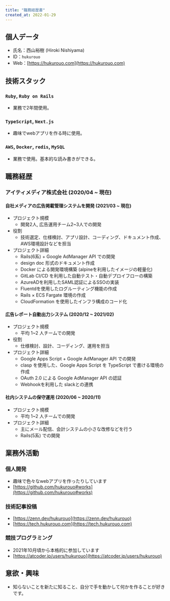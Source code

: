 ```yaml
---
title: "職務経歴書"
created_at: 2022-01-29
---
```


## 個人データ

- 氏名：西山裕樹 (Hiroki Nishiyama)
- ID：`hukurouo`
- Web：[https://hukurouo.com](https://hukurouo.com)

## 技術スタック

### `Ruby`, `Ruby on Rails`
- 業務で2年間使用。

### `TypeScript`, `Next.js`
- 趣味でwebアプリを作る時に使用。

### `AWS`, `Docker`, `redis`, `MySQL`
- 業務で使用。基本的な読み書きができる。

## 職務経歴

### アイティメディア株式会社 (2020/04 ~ 現在)

#### 自社メディアの広告掲載管理システムを開発 (2021/03 ~ 現在)

- プロジェクト規模
  - 開発2人, 広告運用チーム2~3人での開発
- 役割
  - 技術選定、仕様検討、アプリ設計、コーディング、ドキュメント作成、AWS環境設計などを担当
- プロジェクト詳細
  - Rails(6系) + Google AdManager API での開発
  - design doc 形式のドキュメント作成
  - Docker による開発環境構築 (alpineを利用したイメージの軽量化)
  - GitLab CI/CD を利用した自動テスト・自動デプロイフローの構築
  - AzureADを利用したSAML認証によるSSOの実装
  - Fluentdを使用したログルーティング機能の作成
  - Rails × ECS Fargate 環境の作成
  - CloudFormation を使用したインフラ構成のコード化

#### 広告レポート自動出力システム (2020/12 ~ 2021/02)
- プロジェクト規模
  - 平均 1~2 人チームでの開発
- 役割
  - 仕様検討、設計、コーディング、運用を担当
- プロジェクト詳細
  - Google Apps Script + Google AdManager API での開発
  - clasp を使用した、Google Apps Script を TypeScript で書ける環境の作成
  - OAuth 2.0 による Google AdManager API の認証
  - Webhookを利用した slackとの連携

#### 社内システムの保守運用 (2020/06 ~ 2020/11)
- プロジェクト規模
  - 平均 1~2 人チームでの開発
- プロジェクト詳細
  - 主にメール配信、会計システムの小さな改修などを行う
  - Rails(5系) での開発

## 業務外活動

### 個人開発
- 趣味で色々なwebアプリを作ったりしています
- [https://github.com/hukurouo#works](https://github.com/hukurouo#works)

### 技術記事投稿
- [https://zenn.dev/hukurouo](https://zenn.dev/hukurouo)
- [https://tech.hukurouo.com](https://tech.hukurouo.com)

### 競技プログラミング
- 2021年10月頃から本格的に参加しています
- [https://atcoder.jp/users/hukurouo](https://atcoder.jp/users/hukurouo)

## 意欲・興味
- 知らないことを新たに知ること、自分で手を動かして何かを作ることが好きです。